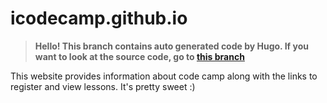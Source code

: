 # icodecamp.github.io

> __Hello! This branch contains auto generated code by Hugo. If you want to look at the source code, go to [this branch][1]__

This website provides information about code camp along with the links to register and view lessons. 
It's pretty sweet :)

[1]: https://github.com/icodecamp/icodecamp.github.io/tree/dev "dev branch"
